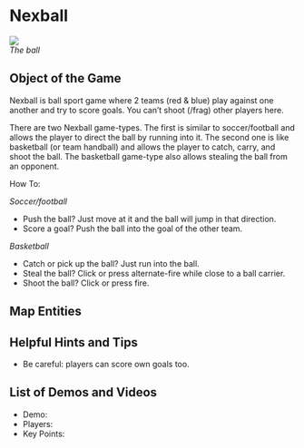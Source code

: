 Nexball
=======

![](http://pics.nexuizninjaz.com/images/x0mrwezkq8c1nqd1fr6y.jpg)  
*The ball*

Object of the Game
------------------

Nexball is ball sport game where 2 teams (red & blue) play against one another and try to score goals. You can’t shoot (/frag) other players here.

There are two Nexball game-types. The first is similar to soccer/football and allows the player to direct the ball by running into it. The second one is like basketball (or team handball) and allows the player to catch, carry, and shoot the ball. The basketball game-type also allows stealing the ball from an opponent.

How To:

*Soccer/football*
- Push the ball? Just move at it and the ball will jump in that direction.
- Score a goal? Push the ball into the goal of the other team.

*Basketball*
- Catch or pick up the ball? Just run into the ball.
- Steal the ball? Click or press alternate-fire while close to a ball carrier.
- Shoot the ball? Click or press fire.

Map Entities
------------

<Insert Map Entities here>

Helpful Hints and Tips
----------------------

- Be careful: players can score own goals too.

List of Demos and Videos
------------------------

-   Demo: <Insert Demo or Video Here>
-   Players: <Insert Player Names Here>
-   Key Points: <Insert key points in match here>


